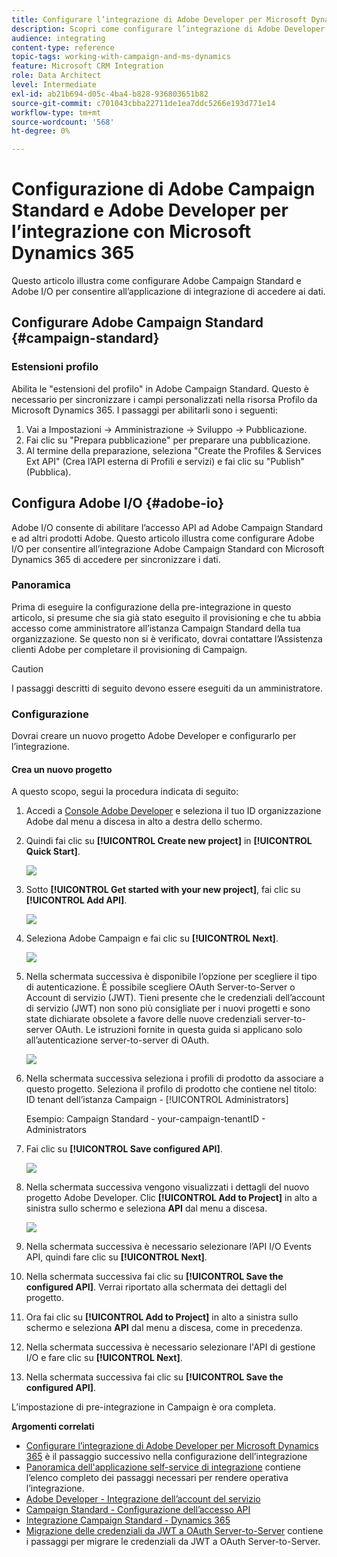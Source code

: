 ```yaml
---
title: Configurare l’integrazione di Adobe Developer per Microsoft Dynamics 365
description: Scopri come configurare l’integrazione di Adobe Developer per Microsoft Dynamics 365
audience: integrating
content-type: reference
topic-tags: working-with-campaign-and-ms-dynamics
feature: Microsoft CRM Integration
role: Data Architect
level: Intermediate
exl-id: ab21b694-d05c-4ba4-b828-936803651b82
source-git-commit: c701043cbba22711de1ea7ddc5266e193d771e14
workflow-type: tm+mt
source-wordcount: '568'
ht-degree: 0%

---
```


# Configurazione di Adobe Campaign Standard e Adobe Developer per l’integrazione con Microsoft Dynamics 365

Questo articolo illustra come configurare Adobe Campaign Standard e Adobe I/O per consentire all’applicazione di integrazione di accedere ai dati.

## Configurare Adobe Campaign Standard {#campaign-standard}

### Estensioni profilo

Abilita le &quot;estensioni del profilo&quot; in Adobe Campaign Standard.   Questo è necessario per sincronizzare i campi personalizzati nella risorsa Profilo da Microsoft Dynamics 365.   I passaggi per abilitarli sono i seguenti:

1. Vai a Impostazioni -> Amministrazione -> Sviluppo -> Pubblicazione.
1. Fai clic su &quot;Prepara pubblicazione&quot; per preparare una pubblicazione.
1. Al termine della preparazione, seleziona &quot;Create the Profiles &amp; Services Ext API&quot; (Crea l’API esterna di Profili e servizi) e fai clic su &quot;Publish&quot; (Pubblica).

## Configura Adobe I/O {#adobe-io}

Adobe I/O consente di abilitare l’accesso API ad Adobe Campaign Standard e ad altri prodotti Adobe.   Questo articolo illustra come configurare Adobe I/O per consentire all’integrazione Adobe Campaign Standard con Microsoft Dynamics 365 di accedere per sincronizzare i dati.

### Panoramica

Prima di eseguire la configurazione della pre-integrazione in questo articolo, si presume che sia già stato eseguito il provisioning e che tu abbia accesso come amministratore all’istanza Campaign Standard della tua organizzazione.  Se questo non si è verificato, dovrai contattare l’Assistenza clienti Adobe per completare il provisioning di Campaign.

>[!CAUTION]
>
>I passaggi descritti di seguito devono essere eseguiti da un amministratore.

### Configurazione

Dovrai creare un nuovo progetto Adobe Developer e configurarlo per l’integrazione.

#### Crea un nuovo progetto

A questo scopo, segui la procedura indicata di seguito:

1. Accedi a [Console Adobe Developer](https://console.adobe.io/home#) e seleziona il tuo ID organizzazione Adobe dal menu a discesa in alto a destra dello schermo.

1. Quindi fai clic su **[!UICONTROL Create new project]** in **[!UICONTROL Quick Start]**.

   ![](assets/adobeIO1.png)

1. Sotto **[!UICONTROL Get started with your new project]**, fai clic su **[!UICONTROL Add API]**.

   ![](assets/adobeIO2.png)

1. Seleziona Adobe Campaign e fai clic su **[!UICONTROL Next]**.

   ![](assets/adobeIO3.png)

1. Nella schermata successiva è disponibile l’opzione per scegliere il tipo di autenticazione. È possibile scegliere OAuth Server-to-Server o Account di servizio (JWT). Tieni presente che le credenziali dell’account di servizio (JWT) non sono più consigliate per i nuovi progetti e sono state dichiarate obsolete a favore delle nuove credenziali server-to-server OAuth. Le istruzioni fornite in questa guida si applicano solo all’autenticazione server-to-server di OAuth.

   ![](assets/adobeIO4.png)

1. Nella schermata successiva seleziona i profili di prodotto da associare a questo progetto. Seleziona il profilo di prodotto che contiene nel titolo: ID tenant dell’istanza Campaign - [!UICONTROL Administrators]

   Esempio: Campaign Standard - your-campaign-tenantID - Administrators

1. Fai clic su **[!UICONTROL Save configured API]**.

   ![](assets/adobeIO5.png)

1. Nella schermata successiva vengono visualizzati i dettagli del nuovo progetto Adobe Developer. Clic **[!UICONTROL Add to Project]** in alto a sinistra sullo schermo e seleziona **API** dal menu a discesa.

   ![](assets/adobeIO6.png)

1. Nella schermata successiva è necessario selezionare l’API I/O Events API, quindi fare clic su **[!UICONTROL Next]**.

1. Nella schermata successiva fai clic su **[!UICONTROL Save the configured API]**.  Verrai riportato alla schermata dei dettagli del progetto.

1. Ora fai clic su **[!UICONTROL Add to Project]** in alto a sinistra sullo schermo e seleziona **API** dal menu a discesa, come in precedenza.

1. Nella schermata successiva è necessario selezionare l&#39;API di gestione I/O e fare clic su **[!UICONTROL Next]**.

1. Nella schermata successiva fai clic su **[!UICONTROL Save the configured API]**.

L’impostazione di pre-integrazione in Campaign è ora completa.

**Argomenti correlati**

* [Configurare l’integrazione di Adobe Developer per Microsoft Dynamics 365](../../integrating/using/d365-acs-configure-adobe-io.md) è il passaggio successivo nella configurazione dell’integrazione
* [Panoramica dell&#39;applicazione self-service di integrazione](../../integrating/using/d365-acs-self-service-app-quick-start-guide.md) contiene l’elenco completo dei passaggi necessari per rendere operativa l’integrazione.
* [Adobe Developer - Integrazione dell’account del servizio](https://developer.adobe.com/developer-console/docs/guides/#!AdobeDocs/adobeio-auth/master/AuthenticationOverview/ServiceAccountIntegration.md)
* [Campaign Standard - Configurazione dell’accesso API](../../api/using/setting-up-api-access.md)
* [Integrazione Campaign Standard - Dynamics 365](../../integrating/using/d365-acs-configure-d365.md)
* [Migrazione delle credenziali da JWT a OAuth Server-to-Server](../../integrating/using/d365-acs-self-service-app-migrate-credentials.md) contiene i passaggi per migrare le credenziali da JWT a OAuth Server-to-Server.
